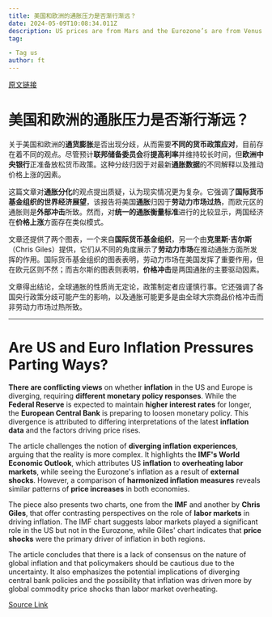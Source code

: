 ```yaml
---
title: 美国和欧洲的通胀压力是否渐行渐远？
date: 2024-05-09T10:08:34.011Z
description: US prices are from Mars and the Eurozone’s are from Venus — or maybe not
tag: 

- Tag us
author: ft
---
```


[原文链接](https://ft.com/content/036641a4-ef3e-4b51-bc9c-d1c60e23720d)

# 美国和欧洲的通胀压力是否渐行渐远？

关于美国和欧洲的**通货膨胀**是否出现分歧，从而需要**不同的货币政策应对**，目前存在着不同的观点。尽管预计**联邦储备委员会**将**提高利率**并维持较长时间，但**欧洲中央银行**正准备放松货币政策。这种分歧归因于对最新**通胀数据**的不同解释以及推动价格上涨的因素。

这篇文章对**通胀分化**的观点提出质疑，认为现实情况更为复杂。它强调了**国际货币基金组织的世界经济展望**，该报告将美国**通胀**归因于**劳动力市场过热**，而欧元区的通胀则是**外部冲击**所致。然而，对**统一的通胀衡量标准**进行的比较显示，两国经济在**价格上涨**方面存在类似模式。

文章还提供了两个图表，一个来自**国际货币基金组织**，另一个由**克里斯·吉尔斯**（Chris Giles）提供，它们从不同的角度展示了**劳动力市场**在推动通胀方面所发挥的作用。国际货币基金组织的图表表明，劳动力市场在美国发挥了重要作用，但在欧元区则不然；而吉尔斯的图表则表明，**价格冲击**是两国通胀的主要驱动因素。

文章得出结论，全球通胀的性质尚无定论，政策制定者应谨慎行事。它还强调了各国央行政策分歧可能产生的影响，以及通胀可能更多是由全球大宗商品价格冲击而非劳动力市场过热所致。

---

# Are US and Euro Inflation Pressures Parting Ways? 

**There are conflicting views** on whether **inflation** in the US and Europe is diverging, requiring **different monetary policy responses**. While the **Federal Reserve** is expected to maintain **higher interest rates** for longer, the **European Central Bank** is preparing to loosen monetary policy. This divergence is attributed to differing interpretations of the latest **inflation data** and the factors driving price rises. 

The article challenges the notion of **diverging inflation experiences**, arguing that the reality is more complex. It highlights the **IMF's World Economic Outlook**, which attributes US **inflation** to **overheating labor markets**, while seeing the Eurozone's inflation as a result of **external shocks**. However, a comparison of **harmonized inflation measures** reveals similar patterns of **price increases** in both economies. 

The piece also presents two charts, one from the **IMF** and another by **Chris Giles**, that offer contrasting perspectives on the role of **labor markets** in driving inflation. The IMF chart suggests labor markets played a significant role in the US but not in the Eurozone, while Giles' chart indicates that **price shocks** were the primary driver of inflation in both regions. 

The article concludes that there is a lack of consensus on the nature of global inflation and that policymakers should be cautious due to the uncertainty. It also emphasizes the potential implications of diverging central bank policies and the possibility that inflation was driven more by global commodity price shocks than labor market overheating.

[Source Link](https://ft.com/content/036641a4-ef3e-4b51-bc9c-d1c60e23720d)

